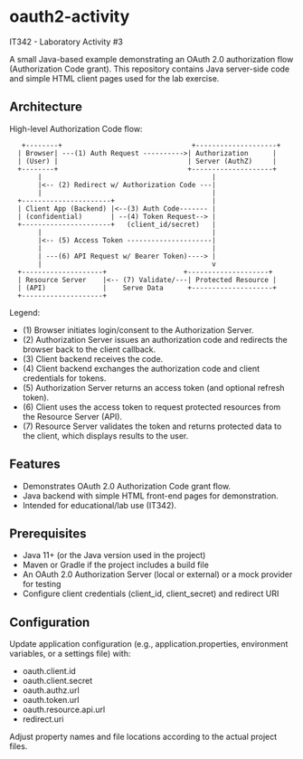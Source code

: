 # oauth2-activity

IT342 - Laboratory Activity #3

A small Java-based example demonstrating an OAuth 2.0 authorization flow (Authorization Code grant). This repository contains Java server-side code and simple HTML client pages used for the lab exercise.

## Architecture

High-level Authorization Code flow:
```
   +--------+                                +--------------------+
  | Browser| ---(1) Auth Request ---------->| Authorization      |
  | (User) |                                | Server (AuthZ)     |
  +--------+                                +--------------------+
       |                                          |
       |<-- (2) Redirect w/ Authorization Code ---|
       |                                          |
  +----------------------+                        |
  | Client App (Backend) |<--(3) Auth Code------- |
  | (confidential)       | --(4) Token Request--> |
  +----------------------+   (client_id/secret)   |
       |                                          |
       |<-- (5) Access Token ---------------------|
       |                                          |
       | ---(6) API Request w/ Bearer Token)----> |
       |                                          v
  +--------------------+                   +--------------------+
  | Resource Server    |<-- (7) Validate/---| Protected Resource |
  | (API)              |    Serve Data      +--------------------+
  +--------------------+
```
Legend:
- (1) Browser initiates login/consent to the Authorization Server.
- (2) Authorization Server issues an authorization code and redirects the browser back to the client callback.
- (3) Client backend receives the code.
- (4) Client backend exchanges the authorization code and client credentials for tokens.
- (5) Authorization Server returns an access token (and optional refresh token).
- (6) Client uses the access token to request protected resources from the Resource Server (API).
- (7) Resource Server validates the token and returns protected data to the client, which displays results to the user.

## Features
- Demonstrates OAuth 2.0 Authorization Code grant flow.
- Java backend with simple HTML front-end pages for demonstration.
- Intended for educational/lab use (IT342).

## Prerequisites
- Java 11+ (or the Java version used in the project)
- Maven or Gradle if the project includes a build file
- An OAuth 2.0 Authorization Server (local or external) or a mock provider for testing
- Configure client credentials (client_id, client_secret) and redirect URI

## Configuration
Update application configuration (e.g., application.properties, environment variables, or a settings file) with:
- oauth.client.id
- oauth.client.secret
- oauth.authz.url
- oauth.token.url
- oauth.resource.api.url
- redirect.uri

Adjust property names and file locations according to the actual project files.
